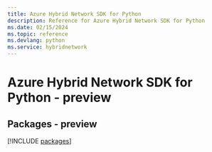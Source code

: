 ```yaml
---
title: Azure Hybrid Network SDK for Python
description: Reference for Azure Hybrid Network SDK for Python
ms.date: 02/15/2024
ms.topic: reference
ms.devlang: python
ms.service: hybridnetwork
---
```

# Azure Hybrid Network SDK for Python - preview
## Packages - preview
[!INCLUDE [packages](hybrid-network-index.md)]